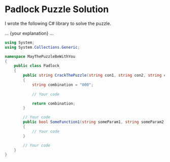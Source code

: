 # Padlock Puzzle Solution

I wrote the following C# library to solve the puzzle.

... {your explanation} ...

```csharp
using System;
using System.Collections.Generic;

namespace MayThePuzzleBeWithYou
{
    public class Padlock
    {
        public string CrackThePuzzle(string con1, string con2, string con3, string con4, string con5)
        {
            string combination = "000";
            
            // Your code            

            return combination;
        }

        // Your code
        public bool SomeFunction1(string someParam1, string someParam2)
        {
            // Your code
        }

        // Your code
    }
}
```